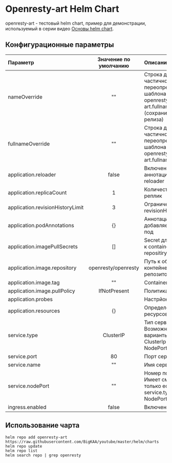 # Openresty-art Helm Chart

openresty-art - тестовый helm chart, пример для демонстрации, используемый в серии
видео [Основы helm chart](https://www.youtube.com/playlist?list=PLmxqUDFl0XM7e0d0ixZ82zlcBprpMfEpk).

## Конфигурационные параметры

| Параметр                         | Значение по умолчанию | Описание                                                                                   |
|:---------------------------------|:---------------------:|:-------------------------------------------------------------------------------------------|
| nameOverride                     |          ""           | Строка для частичного переопределения шаблона openresty-art.fullname (сохранит имя релиза) |
| fullnameOverride                 |          ""           | Строка для частичного переопределения шаблона openresty-art.fullname                       |
| application.reloader             |         false         | Включение аннотации stakater reloader                                                      |
| application.replicaCount         |           1           | Количество реплик                                                                          |
| application.revisionHistoryLimit |           3           | Ограничение revisionHistoryLimit                                                           |
| application.podAnnotations       |          {}           | Аннотации, добавляемые в под                                                               |
| application.imagePullSecrets     |          []           | Secret для доступа к containers repositiry                                                 |
| application.image.repository     |  openresty/openresty  | Путь к образу контейнера в репозитории                                                     |
| application.image.tag            |          ""           | Container tag                                                                              |
| application.image.pullPolicy     |     IfNotPresent      | Политика                                                                                   |
| application.probes               |                       | Настрйоки проб                                                                             |
| application.resources            |          {}           | Определение ресурсов.                                                                      |
| service.type                     |       ClusterIP       | Тип сервиса. Возможные варианты: ClusterIp или NodePort                                    |
| service.port                     |          80           | Порт сервиса                                                                               |
| service.name                     |          ""           | Имя сервиса                                                                                |
| service.nodePort                 |          ""           | Номер порта. Имеет смысл только если service.type = NodePort                               |
| ingress.enabled                         |         false         | Включение ingress                                                                          |

## Использование чарта

    helm repo add openresty-art https://raw.githubusercontent.com/BigKAA/youtube/master/helm/charts
    helm repo update
    helm repo list
    helm search repo | grep openresty





